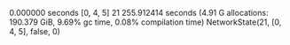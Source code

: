 0.000000 seconds
[0, 4, 5]
21
255.912414 seconds (4.91 G allocations: 190.379 GiB, 9.69% gc time, 0.08% compilation time)
NetworkState(21, [0, 4, 5], false, 0)